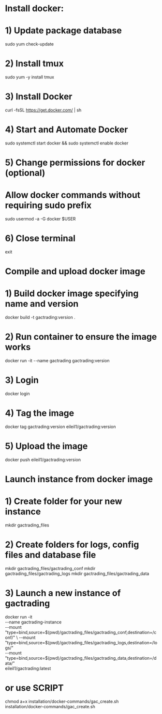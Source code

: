 # Install docker:
# 1) Update package database
sudo yum check-update

# 2) Install tmux
sudo yum -y install tmux

# 3) Install Docker
curl -fsSL https://get.docker.com/ | sh

# 4) Start and Automate Docker
sudo systemctl start docker && sudo systemctl enable docker

# 5) Change permissions for docker (optional)
# Allow docker commands without requiring sudo prefix
sudo usermod -a -G docker $USER

# 6) Close terminal
exit


# Compile and upload docker image
# 1) Build docker image specifying name and version
docker build -t gactrading:version .

# 2) Run container to ensure the image works
docker run -it --name gactrading gactrading:version

# 3) Login
docker login

# 4) Tag the image
docker tag gactrading:version eileil1/gactrading:version

# 5) Upload the image
docker push eileil1/gactrading:version


# Launch instance from docker image
# 1) Create folder for your new instance
mkdir gactrading_files

# 2) Create folders for logs, config files and database file
mkdir gactrading_files/gactrading_conf
mkdir gactrading_files/gactrading_logs
mkdir gactrading_files/gactrading_data

# 3) Launch a new instance of gactrading
docker run -it \
--name gactrading-instance \
--mount "type=bind,source=$(pwd)/gactrading_files/gactrading_conf,destination=/conf/" \
--mount "type=bind,source=$(pwd)/gactrading_files/gactrading_logs,destination=/logs/" \
--mount "type=bind,source=$(pwd)/gactrading_files/gactrading_data,destination=/data/" \
eileil1/gactrading:latest

# or use SCRIPT
chmod a+x installation/docker-commands/gac_create.sh
installation/docker-commands/gac_create.sh
